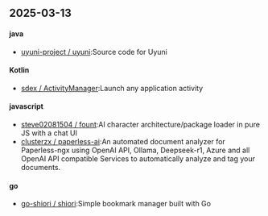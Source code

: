 ## 2025-03-13
#### java
* [uyuni-project / uyuni](https://github.com/uyuni-project/uyuni):Source code for Uyuni
#### Kotlin
* [sdex / ActivityManager](https://github.com/sdex/ActivityManager):Launch any application activity
#### javascript
* [steve02081504 / fount](https://github.com/steve02081504/fount):AI character architecture/package loader in pure JS with a chat UI
* [clusterzx / paperless-ai](https://github.com/clusterzx/paperless-ai):An automated document analyzer for Paperless-ngx using OpenAI API, Ollama, Deepseek-r1, Azure and all OpenAI API compatible Services to automatically analyze and tag your documents.
#### go
* [go-shiori / shiori](https://github.com/go-shiori/shiori):Simple bookmark manager built with Go
